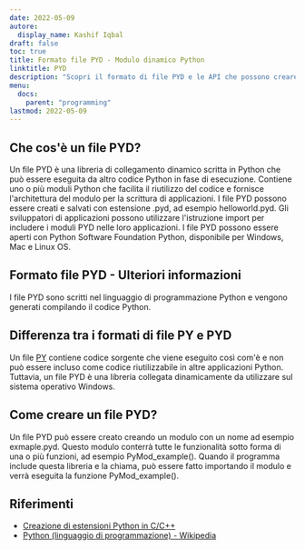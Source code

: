 ```yaml
---
date: 2022-05-09
autore:
  display_name: Kashif Iqbal
draft: false
toc: true
title: Formato file PYD - Modulo dinamico Python
linktitle: PYD
description: "Scopri il formato di file PYD e le API che possono creare e aprire file PYD."
menu:
  docs:
    parent: "programming"
lastmod: 2022-05-09
---
```


## Che cos'è un file PYD?

Un file PYD è una libreria di collegamento dinamico scritta in Python che può essere eseguita da altro codice Python in fase di esecuzione. Contiene uno o più moduli Python che facilita il riutilizzo del codice e fornisce l'architettura del modulo per la scrittura di applicazioni. I file PYD possono essere creati e salvati con estensione .pyd, ad esempio helloworld.pyd. Gli sviluppatori di applicazioni possono utilizzare l'istruzione import per includere i moduli PYD nelle loro applicazioni. I file PYD possono essere aperti con Python Software Foundation Python, disponibile per Windows, Mac e Linux OS.

## Formato file PYD - Ulteriori informazioni

I file PYD sono scritti nel linguaggio di programmazione Python e vengono generati compilando il codice Python.

## Differenza tra i formati di file PY e PYD

Un file [PY](/it/programming/py/) contiene codice sorgente che viene eseguito così com'è e non può essere incluso come codice riutilizzabile in altre applicazioni Python. Tuttavia, un file PYD è una libreria collegata dinamicamente da utilizzare sul sistema operativo Windows.

## Come creare un file PYD?

Un file PYD può essere creato creando un modulo con un nome ad esempio exmaple.pyd. Questo modulo conterrà tutte le funzionalità sotto forma di una o più funzioni, ad esempio PyMod_example(). Quando il programma include questa libreria e la chiama, può essere fatto importando il modulo e verrà eseguita la funzione PyMod_example().

## Riferimenti ##

* [Creazione di estensioni Python in C/C++](https://sebsauvage.net/python/mingw.html)
* [Python (linguaggio di programmazione) - Wikipedia](https://en.wikipedia.org/wiki/Python_(programming_language))

